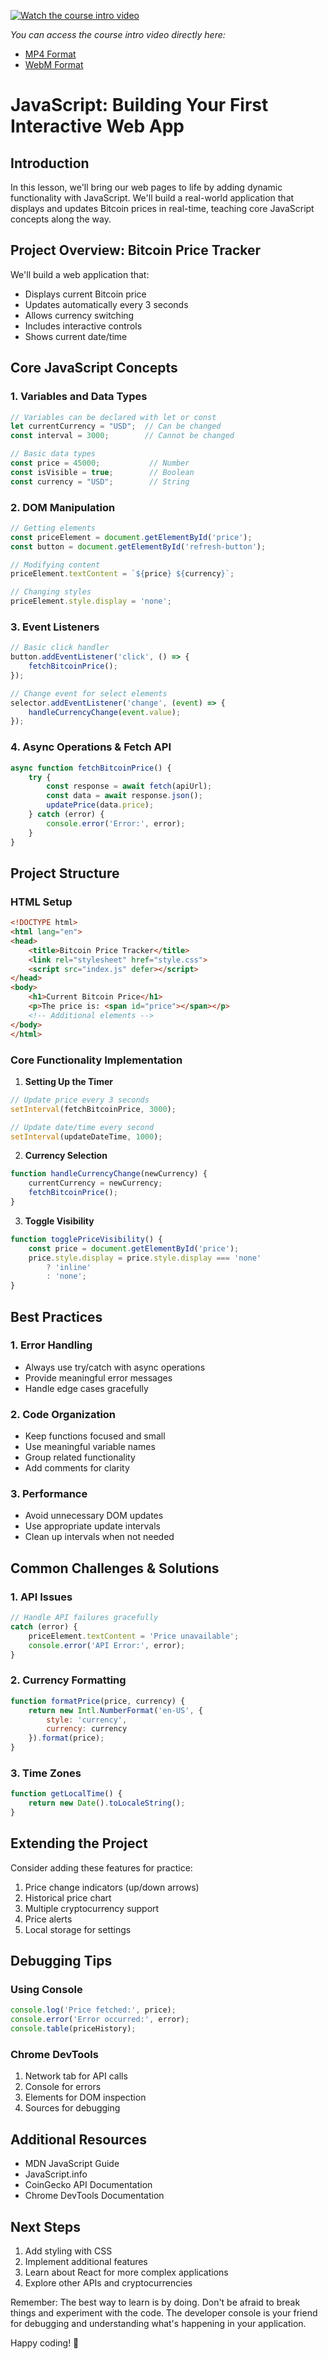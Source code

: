 [![Watch the course intro video](https://img.shields.io/badge/Watch-Course%20Intro%20Video-blue)](https://plebdevs-bucket.nyc3.cdn.digitaloceanspaces.com/starter-lesson-5.mp4)

*You can access the course intro video directly here:*
- [MP4 Format](https://plebdevs-bucket.nyc3.cdn.digitaloceanspaces.com/starter-lesson-5.mp4)
- [WebM Format](https://plebdevs-bucket.nyc3.cdn.digitaloceanspaces.com/starter-lesson-5.webm)


# JavaScript: Building Your First Interactive Web App

## Introduction
In this lesson, we'll bring our web pages to life by adding dynamic functionality with JavaScript. We'll build a real-world application that displays and updates Bitcoin prices in real-time, teaching core JavaScript concepts along the way.

## Project Overview: Bitcoin Price Tracker
We'll build a web application that:
- Displays current Bitcoin price
- Updates automatically every 3 seconds
- Allows currency switching
- Includes interactive controls
- Shows current date/time

## Core JavaScript Concepts

### 1. Variables and Data Types
```javascript
// Variables can be declared with let or const
let currentCurrency = "USD";  // Can be changed
const interval = 3000;        // Cannot be changed

// Basic data types
const price = 45000;           // Number
const isVisible = true;        // Boolean
const currency = "USD";        // String
```

### 2. DOM Manipulation
```javascript
// Getting elements
const priceElement = document.getElementById('price');
const button = document.getElementById('refresh-button');

// Modifying content
priceElement.textContent = `${price} ${currency}`;

// Changing styles
priceElement.style.display = 'none';
```

### 3. Event Listeners
```javascript
// Basic click handler
button.addEventListener('click', () => {
    fetchBitcoinPrice();
});

// Change event for select elements
selector.addEventListener('change', (event) => {
    handleCurrencyChange(event.value);
});
```

### 4. Async Operations & Fetch API
```javascript
async function fetchBitcoinPrice() {
    try {
        const response = await fetch(apiUrl);
        const data = await response.json();
        updatePrice(data.price);
    } catch (error) {
        console.error('Error:', error);
    }
}
```

## Project Structure

### HTML Setup
```html
<!DOCTYPE html>
<html lang="en">
<head>
    <title>Bitcoin Price Tracker</title>
    <link rel="stylesheet" href="style.css">
    <script src="index.js" defer></script>
</head>
<body>
    <h1>Current Bitcoin Price</h1>
    <p>The price is: <span id="price"></span></p>
    <!-- Additional elements -->
</body>
</html>
```

### Core Functionality Implementation

1. **Setting Up the Timer**
```javascript
// Update price every 3 seconds
setInterval(fetchBitcoinPrice, 3000);

// Update date/time every second
setInterval(updateDateTime, 1000);
```

2. **Currency Selection**
```javascript
function handleCurrencyChange(newCurrency) {
    currentCurrency = newCurrency;
    fetchBitcoinPrice();
}
```

3. **Toggle Visibility**
```javascript
function togglePriceVisibility() {
    const price = document.getElementById('price');
    price.style.display = price.style.display === 'none' 
        ? 'inline' 
        : 'none';
}
```

## Best Practices

### 1. Error Handling
- Always use try/catch with async operations
- Provide meaningful error messages
- Handle edge cases gracefully

### 2. Code Organization
- Keep functions focused and small
- Use meaningful variable names
- Group related functionality
- Add comments for clarity

### 3. Performance
- Avoid unnecessary DOM updates
- Use appropriate update intervals
- Clean up intervals when not needed

## Common Challenges & Solutions

### 1. API Issues
```javascript
// Handle API failures gracefully
catch (error) {
    priceElement.textContent = 'Price unavailable';
    console.error('API Error:', error);
}
```

### 2. Currency Formatting
```javascript
function formatPrice(price, currency) {
    return new Intl.NumberFormat('en-US', {
        style: 'currency',
        currency: currency
    }).format(price);
}
```

### 3. Time Zones
```javascript
function getLocalTime() {
    return new Date().toLocaleString();
}
```

## Extending the Project
Consider adding these features for practice:
1. Price change indicators (up/down arrows)
2. Historical price chart
3. Multiple cryptocurrency support
4. Price alerts
5. Local storage for settings

## Debugging Tips

### Using Console
```javascript
console.log('Price fetched:', price);
console.error('Error occurred:', error);
console.table(priceHistory);
```

### Chrome DevTools
1. Network tab for API calls
2. Console for errors
3. Elements for DOM inspection
4. Sources for debugging

## Additional Resources
- MDN JavaScript Guide
- JavaScript.info
- CoinGecko API Documentation
- Chrome DevTools Documentation

## Next Steps
1. Add styling with CSS
2. Implement additional features
3. Learn about React for more complex applications
4. Explore other APIs and cryptocurrencies

Remember: The best way to learn is by doing. Don't be afraid to break things and experiment with the code. The developer console is your friend for debugging and understanding what's happening in your application.

Happy coding! 🚀